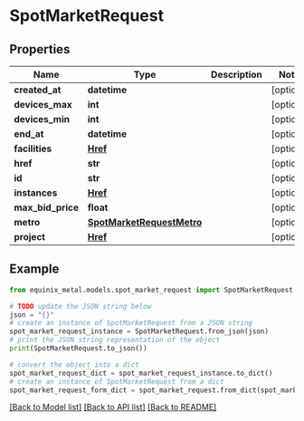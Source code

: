 # SpotMarketRequest


## Properties

Name | Type | Description | Notes
------------ | ------------- | ------------- | -------------
**created_at** | **datetime** |  | [optional] 
**devices_max** | **int** |  | [optional] 
**devices_min** | **int** |  | [optional] 
**end_at** | **datetime** |  | [optional] 
**facilities** | [**Href**](Href.md) |  | [optional] 
**href** | **str** |  | [optional] 
**id** | **str** |  | [optional] 
**instances** | [**Href**](Href.md) |  | [optional] 
**max_bid_price** | **float** |  | [optional] 
**metro** | [**SpotMarketRequestMetro**](SpotMarketRequestMetro.md) |  | [optional] 
**project** | [**Href**](Href.md) |  | [optional] 

## Example

```python
from equinix_metal.models.spot_market_request import SpotMarketRequest

# TODO update the JSON string below
json = "{}"
# create an instance of SpotMarketRequest from a JSON string
spot_market_request_instance = SpotMarketRequest.from_json(json)
# print the JSON string representation of the object
print(SpotMarketRequest.to_json())

# convert the object into a dict
spot_market_request_dict = spot_market_request_instance.to_dict()
# create an instance of SpotMarketRequest from a dict
spot_market_request_form_dict = spot_market_request.from_dict(spot_market_request_dict)
```
[[Back to Model list]](../README.md#documentation-for-models) [[Back to API list]](../README.md#documentation-for-api-endpoints) [[Back to README]](../README.md)


